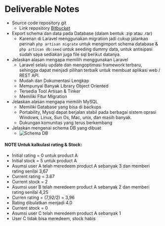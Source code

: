 # Deliverable Notes
- Source code repository git
    - Link repository [Bitbucket](https://bitbucket.org/pimenvibritania13/gift-card/src/master/)
- Export schema dan data pada Database (dalam bentuk .zip atau .rar)
    - Karenan di Laravel menggunakan migration jadi cukup jalankan perinah `php artisan migrate` untuk mengimport schema database & `php artisan db:seed` untuk seeding dummy data, untuk antisipasi sudah saya sediakan juga file sql berikut datanya. 
- Jelaskan alasan mengapa memilih menggunakan Laravel
    - Laravel selalu update dan mengoptimasi framework terbaru, sehingga dapat menjadi pilihan terbaik untuk membuat aplikasi web / REST API.
    - Mudah dan Dokumentasi Lengkap
    - Mempunyai Banyak Library Object Oriented
    - Tersedia Tool Artisan & Tinker
    - Memiliki Fitur Migration
- Jelaskan alasan mengapa memilih MySQL
    - Memiliki Database yang bisa di backups
    - Portability, Mysql dapat berjalan stabil pada berbagai sistem oprasi Windows, Linux, Sun Os, Mac, unix, dan masih banyak.
    - Dukungan komunitas yang terus berkembang
- Jelaskan mengenai schema DB yang dibuat
    - ![Schema DB](https://i.imgur.com/V4zyPHL.png)

#### NOTE Untuk kalkulasi rating & Stock:
- Initial rating = 0 untuk product A
- Initial stock = 5 untuk product A
- Asumsi user A telah meredeem product A sebanyak 3 dan memberi rating senilai 3,67 
- Current rating = 3.67
- Current stock = 2
- Asumsi user B telah meredeem product A sebanyak 2 dan memberi rating senilai 4,25 
- Curren rating = (7,92/2) = 3,96
- Rating dibulatkan menjadi 4.0
- Current stock = 0
- Asumsi user C telah meredeem product A sebanyak 1
- User C tidak bisa meredeem, stock habis
